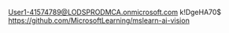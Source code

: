 User1-41574789@LODSPRODMCA.onmicrosoft.com
k!DgeHA70$
https://github.com/MicrosoftLearning/mslearn-ai-vision

